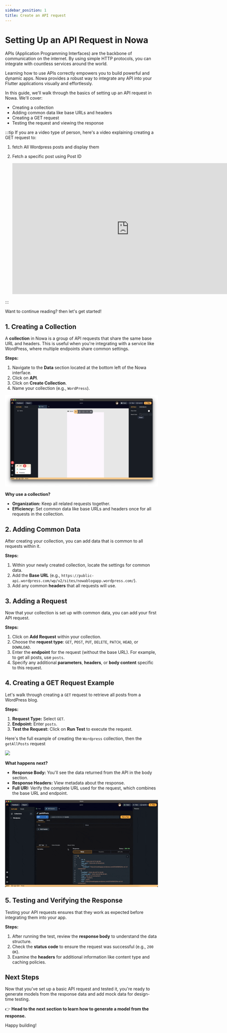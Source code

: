 ```yaml
---
sidebar_position: 1
title: Create an API request
---
```


# Setting Up an API Request in Nowa

APIs (Application Programming Interfaces) are the backbone of communication on the internet. By using simple HTTP protocols, you can integrate with countless services around the world. 

Learning how to use APIs correctly empowers you to build powerful and dynamic apps. Nowa provides a robust way to integrate any API into your Flutter applications visually and effortlessly.

In this guide, we'll walk through the basics of setting up an API request in Nowa. We'll cover:

- Creating a collection
- Adding common data like base URLs and headers
- Creating a GET request
- Testing the request and viewing the response

:::tip
If you are a video type of person, here's a video explaining creating a GET request to:
1. fetch All Wordpress posts and display them
2. Fetch a specific post using Post ID

   <iframe width="767" height="431" src="https://www.youtube.com/embed/_ko4iKVXVuA" title="Display WordPress Blogs in Your App Using ListView and REST API | Nowa tutorial" frameborder="0" allow="accelerometer; autoplay; clipboard-write; encrypted-media; gyroscope; picture-in-picture; web-share" referrerpolicy="strict-origin-when-cross-origin" allowfullscreen></iframe>

:::

Want to continue reading? then let's get started!

## 1. Creating a Collection

A **collection** in Nowa is a group of API requests that share the same base URL and headers. This is useful when you're integrating with a service like WordPress, where multiple endpoints share common settings.

**Steps:**

1. Navigate to the **Data** section located at the bottom left of the Nowa interface.
2. Click on **API**.
3. Click on **Create Collection**.
4. Name your collection (e.g., `WordPress`).

![](./img/create-requests/gotoAPI.png)


**Why use a collection?**

- **Organization:** Keep all related requests together.
- **Efficiency:** Set common data like base URLs and headers once for all requests in the collection.

## 2. Adding Common Data

After creating your collection, you can add data that is common to all requests within it.

**Steps:**

1. Within your newly created collection, locate the settings for common data.
2. Add the **Base URL** (e.g., `https://public-api.wordpress.com/wp/v2/sites/nowablogapp.wordpress.com/`).
3. Add any common **headers** that all requests will use.

## 3. Adding a Request

Now that your collection is set up with common data, you can add your first API request.

**Steps:**

1. Click on **Add Request** within your collection.
2. Choose the **request type**: `GET`, `POST`, `PUT`, `DELETE`, `PATCH`, `HEAD`, or `DOWNLOAD`.
3. Enter the **endpoint** for the request (without the base URL). For example, to get all posts, use `posts`.
4. Specify any additional **parameters**, **headers**, or **body content** specific to this request.

## 4. Creating a GET Request Example

Let's walk through creating a `GET` request to retrieve all posts from a WordPress blog.

**Steps:**

1. **Request Type:** Select `GET`.
2. **Endpoint:** Enter `posts`.
3. **Test the Request:** Click on **Run Test** to execute the request.

Here's the full example of creating the `Wordpress` collection, then the `getAllPosts` request

![](./img/create-requests/getallposts.gif)


**What happens next?**

- **Response Body:** You'll see the data returned from the API in the body section.
- **Response Headers:** View metadata about the response.
- **Full URI:** Verify the complete URL used for the request, which combines the base URL and endpoint.

![](./img/create-requests/getbodyheaders.gif)


## 5. Testing and Verifying the Response

Testing your API requests ensures that they work as expected before integrating them into your app.

**Steps:**

1. After running the test, review the **response body** to understand the data structure.
2. Check the **status code** to ensure the request was successful (e.g., `200 OK`).
3. Examine the **headers** for additional information like content type and caching policies.

## Next Steps

Now that you've set up a basic API request and tested it, you're ready to generate models from the response data and add mock data for design-time testing.

👉 **Head to the next section to learn how to generate a model from the response.**


Happy building!